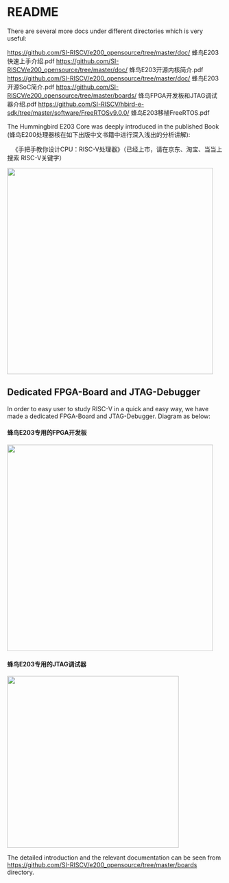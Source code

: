# README #

There are several more docs under different directories which is very useful:

https://github.com/SI-RISCV/e200_opensource/tree/master/doc/ 蜂鸟E203快速上手介绍.pdf
https://github.com/SI-RISCV/e200_opensource/tree/master/doc/ 蜂鸟E203开源内核简介.pdf 
https://github.com/SI-RISCV/e200_opensource/tree/master/doc/ 蜂鸟E203开源SoC简介.pdf
https://github.com/SI-RISCV/e200_opensource/tree/master/boards/ 蜂鸟FPGA开发板和JTAG调试器介绍.pdf
https://github.com/SI-RISCV/hbird-e-sdk/tree/master/software/FreeRTOSv9.0.0/ 蜂鸟E203移植FreeRTOS.pdf

The Hummingbird E203 Core was deeply introduced in the published Book (蜂鸟E200处理器核在如下出版中文书籍中进行深入浅出的分析讲解):

    《手把手教你设计CPU：RISC-V处理器》（已经上市，请在京东、淘宝、当当上搜索 RISC-V关键字）
  
 <img src="https://github.com/SI-RISCV/e200_opensource/blob/master/bookpic.jpg" width="480">
    
Dedicated FPGA-Board and JTAG-Debugger 
-----------------------------
In order to easy user to study RISC-V in a quick and easy way, we have made a dedicated FPGA-Board and JTAG-Debugger.  Diagram as below:

#### 蜂鸟E203专用的FPGA开发板
<img src="https://github.com/SI-RISCV/e200_opensource/blob/master/boards/2-1.jpg" width="480">

#### 蜂鸟E203专用的JTAG调试器
<img src="https://github.com/SI-RISCV/e200_opensource/blob/master/boards/3-1.jpg" width="400">

The detailed introduction and the relevant documentation can be seen from https://github.com/SI-RISCV/e200_opensource/tree/master/boards directory.




